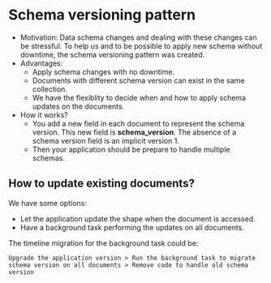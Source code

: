 # Schema versioning pattern
- Motivation: Data schema changes and dealing with these changes can be stressful. To help us and to be possible to apply new schema without downtime, the schema versioning pattern was created.
- Advantages:
    - Apply schema changes with no downtime.
    - Documents with different schema version can exist in the same collection.
    - We have the flexiblity to decide when and how to apply schema updates on the documents.
- How it works?
    - You add a new field in each document to represent the schema version. This new field is __schema_version__. The absence of a schema version field is an implicit version 1.
    - Then your application should be prepare to handle multiple schemas.

## How to update existing documents?
We have some options:
- Let the application update the shape when the document is accessed.
- Have a background task performing the updates on all documents.

The timeline migration for the background task could be:
```
Upgrade the application version > Run the background task to migrate schema version on all documents > Remove code to handle old schema version
```